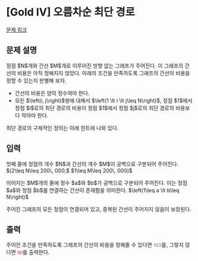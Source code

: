 # [Gold IV] 오름차순 최단 경로

[문제 링크](https://www.acmicpc.net/problem/33706) 

## 문제 설명

<p>정점 $N$개와 간선 $M$개로 이루어진 방향 없는 그래프가 주어진다. 이 그래프의 간선의 비용은 아직 정해지지 않았다. 아래의 조건을 만족하도록 그래프의 간선의 비용을 정할 수 있는지 판별해 보자.</p>

<ul>
	<li>간선의 비용은 양의 정수여야 한다.</li>
	<li>모든 $\left(i, j\right)$쌍에 대해서 $\left(1 \lt i \lt j\leq N\right)$, 정점 $1$에서 정점 $i$로의 최단 경로의 비용이 정점 $1$에서 정점 $j$로의 최단 경로의 비용보다 작아야 한다.</li>
</ul>

<p>최단 경로의 구체적인 정의는 아래 힌트에 나와 있다.</p>

## 입력 

 <p>첫째 줄에 정점의 개수 $N$과 간선의 개수 $M$이 공백으로 구분되어 주어진다. $(2\leq N\leq 200\, 000;$ $1\leq M\leq 200\, 000)$</p>

<p>이어지는 $M$개의 줄에 정수 $a$와 $b$가 공백으로 구분되어 주어진다. 이는 정점 $a$와 정점 $b$를 연결하는 간선이 존재함을 의미한다. $\left(1\leq a \lt b\leq N\right)$</p>

<p>주어진 그래프의 모든 정점이 연결되어 있고, 중복된 간선이 주어지지 않음이 보장된다.</p>

## 출력 

 <p>주어진 조건을 만족하도록 그래프의 간선의 비용을 정해줄 수 있다면 <span style="color:#e74c3c;"><code>YES</code></span>를, 그렇지 않다면 <code><span style="color:#e74c3c;">NO</span></code>를 출력한다.</p>

